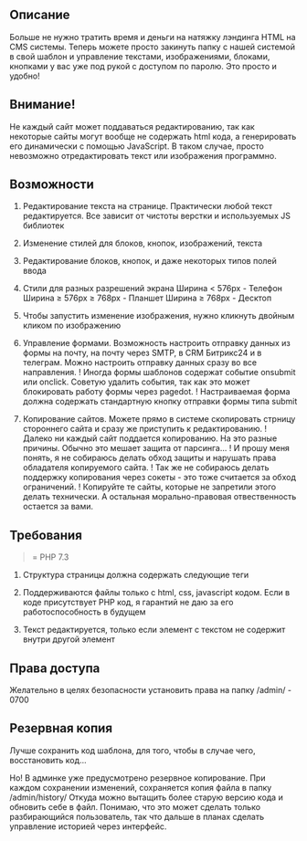 ## Описание

Больше не нужно тратить время и деньги на натяжку лэндинга HTML на CMS системы. Теперь можете просто закинуть папку с нашей системой в свой шаблон и управление текстами, изображениями, блоками, кнопками у вас уже под рукой с доступом по паролю. Это просто и удобно! 


## Внимание!

Не каждый сайт может поддаваться редактированию, так как некоторые сайты могут вообще не содержать html кода, а генерировать его динамически с помощью JavaScript. В таком случае, просто невозможно отредактировать текст или изображения программно.


## Возможности

1. Редактирование текста на странице. Практически любой текст редактируется. Все зависит от чистоты верстки и используемых JS библиотек

2. Изменение стилей для блоков, кнопок, изображений, текста
3. Редактирование блоков, кнопок, и даже некоторых типов полей ввода

4. Стили для разных разрешений экрана
Ширина < 576px - Телефон
Ширина ≥ 576px ≥ 768px - Планшет
Ширина ≥ 768px - Десктоп

5. Чтобы запустить изменение изображения, нужно кликнуть двойным кликом по изображению

6. Управление формами. Возможность настроить отправку данных из формы на почту, на почту через SMTP, в CRM Битрикс24 и в телеграм. Можно настроить отправку данных сразу во все направления. 
! Иногда формы шаблонов содержат событие onsubmit или onclick. Советую удалить события, так как это может блокировать работу формы через pagedot.
! Настраиваемая форма должна содержать стандартную кнопку отправки формы типа submit 

7. Копирование сайтов. Можете прямо в системе скопировать стрницу стороннего сайта и сразу же приступить к редактированию.
! Далеко ни каждый сайт поддается копированию. На это разные причины. Обычно это мешает защита от парсинга... 
! И прошу меня понять, я не собираюсь делать обход защиты и нарушать права обладателя копируемого сайта. 
! Так же не собираюсь делать поддержку копирования через сокеты - это тоже считается за обход ограничений.
! Копируйте те сайты, которые не запретили этого делать технически. А остальная морально-правовая отвественность остается за вами.


## Требования

>= PHP 7.3

1. Структура страницы должна содержать следующие теги
<doctype>
<html>
	<head>
		<title></title>
	</head>
	<body></body>
</html>


2. Поддерживаются файлы только с html, css, javascript кодом. Если в коде присутствует PHP код, я гарантий не даю за его работоспособность в будущем 

3. Текст редактируется, только если элемент с текстом не содержит внутри другой элемент


## Права доступа

Желательно в целях безопасности установить права на папку /admin/ - 0700


## Резервная копия

Лучше сохранить код шаблона, для того, чтобы в случае чего, восстановить код... 

Но! В админке уже предусмотрено резервное копирование. При каждом сохранении изменений, сохраняется копия файла в папку /admin/history/ Откуда можно вытащить более старую версию кода и обновить себе в файл. Понимаю, что это может сделать только разбирающийся пользователь, так что дальше в планах сделать управление историей через интерфейс.









